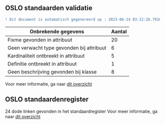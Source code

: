 ## OSLO standaarden validatie
```diff
! Dit document is automatisch gegenereerd op : 2023-06-14 03:12:26.792689
```

| Onbrekende gegevens               | Aantal  |
| ----------------------------              | --------------------------  |
| Fixme gevonden in attribuut               | 20  |
| Geen verwacht type gevonden bij attribuut | 6  |
| Kardinaliteit ontbreekt in attribuut      | 5  |
| Definitie ontbreekt in attribuut          | 1  |
| Geen beschrijving gevonden bij klasse     | 8  |

Voor meer informatie, ga naar [dit overzicht](output/controle_applicatieprofiel.md)

## OSLO standaardenregister

24 dode linken gevonden in het standaardregister
Voor meer informatie, ga naar [dit overzicht](output/dead_links.md)
